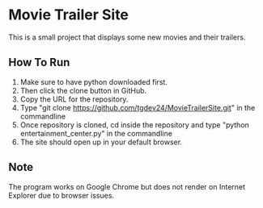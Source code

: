 # Movie Trailer Site
This is a small project that displays some new movies and their trailers. 

## How To Run
1. Make sure to have python downloaded first.
2. Then click the clone button in GitHub.
3. Copy the URL for the repository.
4. Type "git clone https://github.com/tgdev24/MovieTrailerSite.git" in the 
   commandline
4. Once repository is cloned, cd inside the repository and type 
   "python entertainment_center.py" in the commandline
5. The site should open up in your default browser.


## Note
The program works on Google Chrome but does not render on Internet Explorer 
due to browser issues. 
